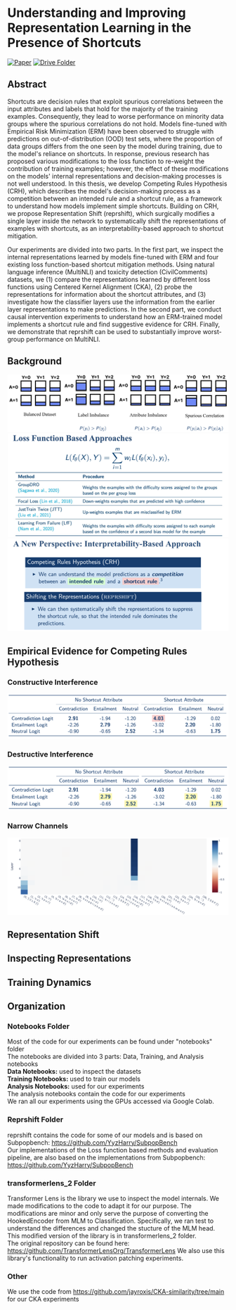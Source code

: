 # Understanding and Improving Representation Learning in the Presence of Shortcuts

[![Paper](https://img.shields.io/badge/Paper-007ACC?style=for-the-badge&labelColor=007ACC)](https://drive.google.com/file/d/1kUKYPgOuO7L0O2zEAoE1sgTRpFLr8Cp4/view?usp=sharing)
[![Drive Folder](https://img.shields.io/badge/Drive_Folder-007ACC?style=for-the-badge&labelColor=007ACC)](https://drive.google.com/drive/folders/1T_b7RTp3zTHDRM1Z27c7m__Smff6FWpV?usp=sharing)

## Abstract 
Shortcuts are decision rules that exploit spurious correlations between the input attributes and labels that hold for the majority of the training examples. Consequently, they lead to worse performance on minority data groups where the spurious correlations do not hold. Models fine-tuned with Empirical Risk Minimization (ERM) have been observed to struggle with predictions on out-of-distribution (OOD) test sets, where the proportion of data groups differs from the one seen by the model during training, due to the model's reliance on shortcuts. In response, previous research has proposed various modifications to the loss function to re-weight the contribution of training examples; however, the effect of these modifications on the models' internal representations and decision-making processes is not well understood. In this thesis, we develop Competing Rules Hypothesis (CRH), which describes the model's decision-making process as a competition between an intended rule and a shortcut rule, as a framework to understand how models implement simple shortcuts. Building on CRH, we propose Representation Shift (reprshift), which surgically modifies a single layer inside the network to systematically shift the representations of examples with shortcuts, as an interpretability-based approach to shortcut mitigation. 

Our experiments are divided into two parts. In the first part, we inspect the internal representations learned by models fine-tuned with ERM and four existing loss function-based shortcut mitigation methods. Using natural language inference (MultiNLI) and toxicity detection (CivilComments) datasets, we (1) compare the representations learned by different loss functions using Centered Kernel Alignment (CKA), (2) probe the representations for information about the shortcut attributes, and (3) investigate how the classifier layers use the information from the earlier layer representations to make predictions. In the second part, we conduct causal intervention experiments to understand how an ERM-trained model implements a shortcut rule and find suggestive evidence for CRH. Finally, we demonstrate that reprshift can be used to substantially improve worst-group performance on MultiNLI.

## Background
![Alt text](assets/background/distribution-shifts.png)
![Alt text](assets/background/loss-function-based-approaches.png)
![Alt text](assets/background/new-perspective.png)

## Empirical Evidence for Competing Rules Hypothesis
### Constructive Interference
![Alt text](assets/crh/constructive-int.png)
### Destructive Interference
![Alt text](assets/crh/destructive-int.png)
### Narrow Channels
![Alt text](assets/crh/narrow-channels.png)

## Representation Shift

## Inspecting Representations

## Training Dynamics

## Organization
### Notebooks Folder
Most of the code for our experiments can be found under "notebooks" folder <br>
The notebooks are divided into 3 parts: Data, Training, and Analysis notebooks <br>
**Data Notebooks:**  used to inspect the datasets <br>
**Training Notebooks:** used to train our models <br>
**Analysis Notebooks:** used for our experiments <br>
The analysis notebooks contain the code for our experiments <br>
We ran all our experiments using the GPUs accessed via Google Colab.

### Reprshift Folder
reprshift contains the code for some of our models and is based on Subpopbench: https://github.com/YyzHarry/SubpopBench <br>
Our implementations of the Loss function based methods and evaluation pipeline, are also based on the implementations from Subpopbench:  https://github.com/YyzHarry/SubpopBench

### transformerlens_2 Folder
Transformer Lens is the library we use to inspect the model internals. We made modifications to the code to adapt it for our purpose. The modifications are minor and only serve the purpose of converting the HookedEncoder from MLM to Classification. Specifically, we ran test to understand the differences and changed the stucture of the MLM head. This modified version of the library is in transformerlens_2 folder.  <br>
The original repository can be found here: https://github.com/TransformerLensOrg/TransformerLens
We also use this library's functionality to run activation patching experiments. 

### Other
We use the code from https://github.com/jayroxis/CKA-similarity/tree/main for our CKA experiments
